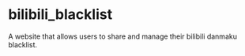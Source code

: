 # bilibili_blacklist
A website that allows users to share and manage their bilibili danmaku blacklist.